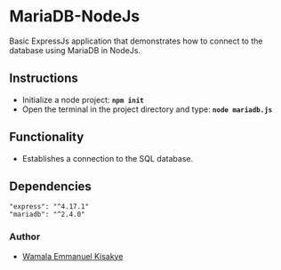 # MariaDB-NodeJs
Basic ExpressJs application that demonstrates how to connect to the database using MariaDB in NodeJs.

## Instructions
- Initialize a node project: **`npm init`**
- Open the terminal in the project directory and type: **`node mariadb.js`**

## Functionality
- Establishes a connection to the SQL database.

## Dependencies
    "express": "^4.17.1"
    "mariadb": "^2.4.0"

### Author
- [Wamala Emmanuel Kisakye]()
